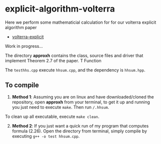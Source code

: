 # explicit-algorithm-volterra

Here we perform some mathematicial calculation for for our volterra explicit algorithm paper

- [volterra-explicit](https://arxiv.org/abs/1908.02862)

Work in progress...

The directory **approxh** contains the class, source files and driver that implement Theorem 2.7 of the paper. T
Function 

The `testhhs.cpp` execute `hhsum.cpp`, and the dependency is `hhsum.hpp`.

## To compile

1. **Method 1**: Assuming you are on linux and have downloaded/cloned the repository, open **approxh** from your terminal, to get it up and running you just need to execute `make`. Then run `/.hhsum`. 

To clean up all executable, execute `make clean`.

2. **Method 2**: If you just want a quick run of my program that computes formula (2.26). Open the directory from terminal, simply compile by executing `g++ -o test hhsum.cpp`.
